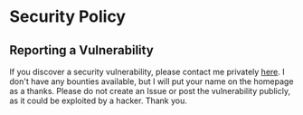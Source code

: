 # Security Policy

## Reporting a Vulnerability

If you discover a security vulnerability, please contact me privately <a href="https://evansu.cc/#contacts">here</a>. I don't have any bounties available, but I will put your name on the homepage as a thanks. Please do not create an Issue or post the vulnerability publicly, as it could be exploited by a hacker. Thank you.
